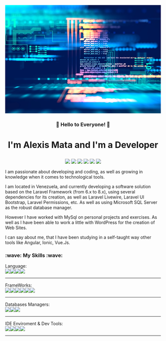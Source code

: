 <img src="FullStack02.jpg" height="350" width="100%"/>

### <p align="center"> :wave: Hello to Everyone! :wave: </p>
# <p align="center"> I'm Alexis Mata and I'm a Developer </p>

<p align="center">
<img src="https://img.shields.io/badge/Available-On Fire-0066CC?style=plastic&logo=fireship&logoColor=FFCA28&labelColor=0A0A23"/>
<a href="mailto:alexis.ed.mata@gmail.com"><img src="https://img.shields.io/badge/Email-alexis.ed.mata@gmail.com-CA0404?style=plastic&logo=gmail&logoColor=CA0404&labelColor=0A0A23"/></a>
<a href="https://walink.co/1d9752"><img src="https://img.shields.io/badge/WhatsApp-+584148726426-11D100?style=plastic&logo=whatsapp&labelColor=0A0A23"/></a>
<a href="https://www.linkedin.com/in/alexis-eduardo-mata/"><img src="https://img.shields.io/badge/LinkedIn-Profile-blue?style=plastic&logo=linkedin&labelColor=0A0A23"/></a>
<a href="Alexis Eduardo Mata-Eng Resume.pdf"><img src="https://img.shields.io/badge/Resume-EN-EB844E?style=plastic&logo=readthedocs&logoColor=EB844E&labelColor=0A0A23"/></a>
<a href="Alexis+Eduardo+Mata+CV.pdf"><img src="https://img.shields.io/badge/Resume-SP-CA0404?style=plastic&logo=readthedocs&logoColor=CA0404&labelColor=0A0A23"/></a>
</p>


I am passionate about developing and coding, as well as growing in knowledge when it comes to technological tools. 

I am located in Venezuela, and currently developing a software solution based on the Laravel Framework (from 6.x to 8.x), using several dependencies for its creation, as well as Laravel Livewire, Laravel UI Bootstrap, Laravel Permissions, etc. As well as using Microsoft SQL Server as the robust database manager. 

However I have worked with MySql on personal projects and exercises. As well as I have been able to work a little with WordPress for the creation of Web Sites.

I can say about me, that I have been studying in a self-taught way other tools like Angular, Ionic, Vue.Js.

<h3>:wave: My Skills :wave:</h3> 
Language:
<div style="display:flex; flex-direction:row">
<img src="https://img.shields.io/badge/PHP-Advanced-777BB4?style=flat&logo=php&labelColor=e9e9ff"/>
<img src="https://img.shields.io/badge/HTML5-Advanced-E34F26?style=flat&logo=html5&labelColor=e9e9ff"/>
<img src="https://img.shields.io/badge/CSS3-Intermediate-1572B6?style=flat&logo=css3&labelColor=e9e9ff"/>
<img src="https://img.shields.io/badge/JS-Basic-FC4C02?style=flat&logo=javascript&logoColor=FC4C02&labelColor=e9e9ff"/>
</div>
<hr />
FrameWorks:
<div style="display:flex; flex-direction:row">
<img src="https://img.shields.io/badge/Laravel 6/7/8-Intermediate-FF2D20?style=flat&logo=laravel&labelColor=e9e9ff"/>
<img src="https://img.shields.io/badge/Laravel Livewire-Intermediate-E4637C?style=flat&logo=livewire&logoColor=E4637C&labelColor=e9e9ff"/>
<img src="https://img.shields.io/badge/Bootstrap 4/5-Intermediate-525ddc?style=flat&logo=bootstrap&logoColor=525ddc&labelColor=e9e9ff"/>
<img src="https://img.shields.io/badge/Semantic UI-Intermediate-35bdb2?style=flat&labelColor=e9e9ff"/>
<img src="https://img.shields.io/badge/VueJS-Basic-4FC08D?style=flat&logo=vuedotjs&labelColor=e9e9ff"/>
<img src="https://img.shields.io/badge/JQuery-Basic-0769ad?style=flat&logo=jquery&logoColor=000000&labelColor=e9e9ff"/>
</div>
<hr />
Databases Managers:
<div style="display:flex; flex-direction:row">
<img src="https://img.shields.io/badge/MySql-Intermediate-4479a1?style=flat&logo=mysql&labelColor=e9e9ff"/>
<img src="https://img.shields.io/badge/MS Sql Server-Intermediate-cc2927?style=flat&logo=microsoftsqlserver&logoColor=cc2927&labelColor=e9e9ff"/>
<img src="https://img.shields.io/badge/PostgreSQL-Basic-4169e1?style=flat&logo=postgresql&labelColor=e9e9ff"/>
</div>
<hr />
IDE Enviroment & Dev Tools:
<div style="display:flex; flex-direction:row">
<img src="https://img.shields.io/badge/VS Code- -e9e9ff?style=flat&logo=visualstudiocode&logoColor=007acc&labelColor=e9e9ff"/>
<img src="https://img.shields.io/badge/Postman- -e9e9ff?style=flat&logo=postman&logoColor=ff6c37&labelColor=e9e9ff"/>
<img src="https://img.shields.io/badge/Github- -e9e9ff?style=flat&logo=github&logoColor=181717&labelColor=e9e9ff"/>
<img src="https://img.shields.io/badge/Bitbucket- -e9e9ff?style=flat&logo=bitbucket&logoColor=0052CC&labelColor=e9e9ff"/>
</div>
<hr />
